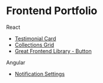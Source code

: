 # Frontend Portfolio

React

- [Testimonial Card](https://andrewsnapz.github.io/testiomonial-card/)
- [Collections Grid](https://andrewsnapz.github.io/collections-grid/)
- [Great Frontend Library - Button](https://andrewsnapz.github.io/greatfrontend-library-button/)

Angular

- [Notification Settings](https://andrewsnapz.github.io/notification-settings)
